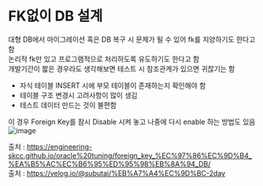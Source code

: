 # FK없이 DB 설계
대형 DB에서 마이그레이션 혹은 DB 복구 시 문제가 될 수 있어 fk를 지양하기도 한다고 함 <br>
논리적 fk만 있고 프로그램적으로 처리하도록 유도하기도 한다고 함 <br>
개발기간이 짧은 경우라도 생각해보면 테스트 시 참조관계가 있으면 귀찮기는 함<br>
* 자식 테이블 INSERT 시에 부모 테이블이 존재하는지 확인해야 함
* 테이블 구조 변경시 고려사항이 많이 생김
* 테스트 데이터 만드는 것이 불편함

이 경우 Foreign Key를 잠시 Disable 시켜 놓고 나중에 다시 enable 하는 방법도 있음 <br>
![image](https://user-images.githubusercontent.com/44331989/125753576-e41f1596-0989-469d-8940-14bf9af183b4.png) <br>

출처 : https://engineering-skcc.github.io/oracle%20tuning/foreign_key_%EC%97%86%EC%9D%B4_%EA%B5%AC%EC%B6%95%ED%95%98%EB%8A%94_DB/ <br>
출처 : https://velog.io/@subutai/%EB%A7%A4%EC%9D%BC-2day <br>
